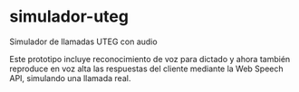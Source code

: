 # simulador-uteg
Simulador de llamadas UTEG con audio

Este prototipo incluye reconocimiento de voz para dictado y ahora también
reproduce en voz alta las respuestas del cliente mediante la Web Speech API,
simulando una llamada real.
